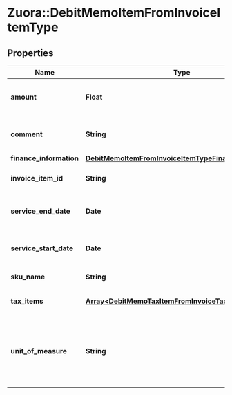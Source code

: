 # Zuora::DebitMemoItemFromInvoiceItemType

## Properties
Name | Type | Description | Notes
------------ | ------------- | ------------- | -------------
**amount** | **Float** | The amount of the invoice item.  | 
**comment** | **String** | Comments about the invoice item.  | [optional] 
**finance_information** | [**DebitMemoItemFromInvoiceItemTypeFinanceInformation**](DebitMemoItemFromInvoiceItemTypeFinanceInformation.md) |  | [optional] 
**invoice_item_id** | **String** | The ID of the invoice item.  | [optional] 
**service_end_date** | **Date** | The service end date of the debit memo item.  | [optional] 
**service_start_date** | **Date** | The service start date of the debit memo item.   | [optional] 
**sku_name** | **String** | The name of the SKU.  | 
**tax_items** | [**Array&lt;DebitMemoTaxItemFromInvoiceTaxItemType&gt;**](DebitMemoTaxItemFromInvoiceTaxItemType.md) | Container for taxation items.  | [optional] 
**unit_of_measure** | **String** | The definable unit that you measure when determining charges.  | [optional] 


